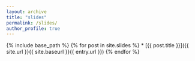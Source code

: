 ```yaml
---
layout: archive
title: "slides"
permalink: /slides/
author_profile: true
---
```




{% include base_path %}
{% for post in site.slides %}
    * [{{ post.title }}]({{ site.url }}{{ site.baseurl }}{{ entry.url }})
{% endfor %}


